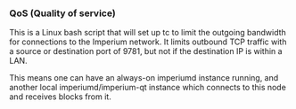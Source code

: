 ### QoS (Quality of service) ###

This is a Linux bash script that will set up tc to limit the outgoing bandwidth for connections to the Imperium network. It limits outbound TCP traffic with a source or destination port of 9781, but not if the destination IP is within a LAN.

This means one can have an always-on imperiumd instance running, and another local imperiumd/imperium-qt instance which connects to this node and receives blocks from it.
